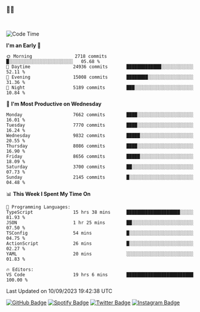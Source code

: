 ### 🤙🍺

<!-- <a href="https://github-readme-stats.vercel.app/api?username=hzak2xx&count_private=true&show_icons=true&theme=dracula">
  <img align="center" src="https://github-readme-stats.vercel.app/api?username=hzak2xx&count_private=true&show_icons=true&theme=dracula" />
</a>
</br> -->
</br>

<!--START_SECTION:waka-->
![Code Time](http://img.shields.io/badge/Code%20Time-2%2C761%20hrs%2041%20mins-blue)

**I'm an Early 🐤** 

```text
🌞 Morning                2718 commits        █░░░░░░░░░░░░░░░░░░░░░░░░   05.68 % 
🌆 Daytime                24936 commits       █████████████░░░░░░░░░░░░   52.11 % 
🌃 Evening                15008 commits       ████████░░░░░░░░░░░░░░░░░   31.36 % 
🌙 Night                  5189 commits        ███░░░░░░░░░░░░░░░░░░░░░░   10.84 % 
```
📅 **I'm Most Productive on Wednesday** 

```text
Monday                   7662 commits        ████░░░░░░░░░░░░░░░░░░░░░   16.01 % 
Tuesday                  7770 commits        ████░░░░░░░░░░░░░░░░░░░░░   16.24 % 
Wednesday                9832 commits        █████░░░░░░░░░░░░░░░░░░░░   20.55 % 
Thursday                 8086 commits        ████░░░░░░░░░░░░░░░░░░░░░   16.90 % 
Friday                   8656 commits        █████░░░░░░░░░░░░░░░░░░░░   18.09 % 
Saturday                 3700 commits        ██░░░░░░░░░░░░░░░░░░░░░░░   07.73 % 
Sunday                   2145 commits        █░░░░░░░░░░░░░░░░░░░░░░░░   04.48 % 
```


📊 **This Week I Spent My Time On** 

```text
💬 Programming Languages: 
TypeScript               15 hrs 38 mins      ████████████████████░░░░░   81.93 % 
JSON                     1 hr 25 mins        ██░░░░░░░░░░░░░░░░░░░░░░░   07.50 % 
TSConfig                 54 mins             █░░░░░░░░░░░░░░░░░░░░░░░░   04.75 % 
ActionScript             26 mins             █░░░░░░░░░░░░░░░░░░░░░░░░   02.27 % 
YAML                     20 mins             ░░░░░░░░░░░░░░░░░░░░░░░░░   01.83 % 

🔥 Editors: 
VS Code                  19 hrs 6 mins       █████████████████████████   100.00 % 
```


 Last Updated on 10/09/2023 19:42:38 UTC
<!--END_SECTION:waka-->

[![GitHub Badge](https://img.shields.io/badge/GitHub-100000?style=for-the-badge&logo=github&logoColor=white)](https://github.com/hzak2xx)
[![Spotify Badge](https://img.shields.io/badge/Spotify-1ED760?&style=for-the-badge&logo=spotify&logoColor=white)](https://open.spotify.com/user/uf90s6sbbh75a1mt44clkhkvf)
[![Twitter Badge](https://img.shields.io/badge/Twitter-1DA1F2?style=for-the-badge&logo=twitter&logoColor=white)](https://twitter.com/hzak2xx)
[![Instagram Badge](https://img.shields.io/badge/Instagram-E4405F?style=for-the-badge&logo=instagram&logoColor=white)](https://www.instagram.com/hzak2xx/)
